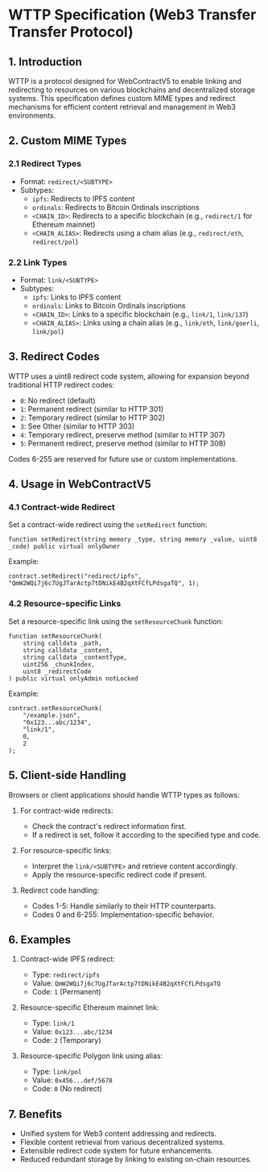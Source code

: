 # WTTP Specification (Web3 Transfer Transfer Protocol)

## 1. Introduction

WTTP is a protocol designed for WebContractV5 to enable linking and redirecting to resources on various blockchains and decentralized storage systems. This specification defines custom MIME types and redirect mechanisms for efficient content retrieval and management in Web3 environments.

## 2. Custom MIME Types

### 2.1 Redirect Types

- Format: `redirect/<SUBTYPE>`
- Subtypes:
  - `ipfs`: Redirects to IPFS content
  - `ordinals`: Redirects to Bitcoin Ordinals inscriptions
  - `<CHAIN_ID>`: Redirects to a specific blockchain (e.g., `redirect/1` for Ethereum mainnet)
  - `<CHAIN_ALIAS>`: Redirects using a chain alias (e.g., `redirect/eth`, `redirect/pol`)

### 2.2 Link Types

- Format: `link/<SUBTYPE>`
- Subtypes:
  - `ipfs`: Links to IPFS content
  - `ordinals`: Links to Bitcoin Ordinals inscriptions
  - `<CHAIN_ID>`: Links to a specific blockchain (e.g., `link/1`, `link/137`)
  - `<CHAIN_ALIAS>`: Links using a chain alias (e.g., `link/eth`, `link/goerli`, `link/pol`)

## 3. Redirect Codes

WTTP uses a uint8 redirect code system, allowing for expansion beyond traditional HTTP redirect codes:

- `0`: No redirect (default)
- `1`: Permanent redirect (similar to HTTP 301)
- `2`: Temporary redirect (similar to HTTP 302)
- `3`: See Other (similar to HTTP 303)
- `4`: Temporary redirect, preserve method (similar to HTTP 307)
- `5`: Permanent redirect, preserve method (similar to HTTP 308)

Codes 6-255 are reserved for future use or custom implementations.

## 4. Usage in WebContractV5

### 4.1 Contract-wide Redirect

Set a contract-wide redirect using the `setRedirect` function:

```solidity
function setRedirect(string memory _type, string memory _value, uint8 _code) public virtual onlyOwner
```

Example:
```solidity
contract.setRedirect("redirect/ipfs", "QmW2WQi7j6c7UgJTarActp7tDNikE4B2qXtFCfLPdsgaTQ", 1);
```

### 4.2 Resource-specific Links

Set a resource-specific link using the `setResourceChunk` function:

```solidity
function setResourceChunk(
    string calldata _path,
    string calldata _content,
    string calldata _contentType,
    uint256 _chunkIndex,
    uint8 _redirectCode
) public virtual onlyAdmin notLocked
```

Example:
```solidity
contract.setResourceChunk(
    "/example.json",
    "0x123...abc/1234",
    "link/1",
    0,
    2
);
```

## 5. Client-side Handling

Browsers or client applications should handle WTTP types as follows:

1. For contract-wide redirects:
   - Check the contract's redirect information first.
   - If a redirect is set, follow it according to the specified type and code.

2. For resource-specific links:
   - Interpret the `link/<SUBTYPE>` and retrieve content accordingly.
   - Apply the resource-specific redirect code if present.

3. Redirect code handling:
   - Codes 1-5: Handle similarly to their HTTP counterparts.
   - Codes 0 and 6-255: Implementation-specific behavior.

## 6. Examples

1. Contract-wide IPFS redirect:
   - Type: `redirect/ipfs`
   - Value: `QmW2WQi7j6c7UgJTarActp7tDNikE4B2qXtFCfLPdsgaTQ`
   - Code: `1` (Permanent)

2. Resource-specific Ethereum mainnet link:
   - Type: `link/1`
   - Value: `0x123...abc/1234`
   - Code: `2` (Temporary)

3. Resource-specific Polygon link using alias:
   - Type: `link/pol`
   - Value: `0x456...def/5678`
   - Code: `0` (No redirect)

## 7. Benefits

- Unified system for Web3 content addressing and redirects.
- Flexible content retrieval from various decentralized systems.
- Extensible redirect code system for future enhancements.
- Reduced redundant storage by linking to existing on-chain resources.